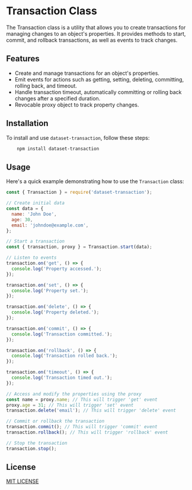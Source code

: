 # Transaction Class

The Transaction class is a utility that allows you to create transactions for managing changes to an object's properties. It provides methods to start, commit, and rollback transactions, as well as events to track changes.

## Features

- Create and manage transactions for an object's properties.
- Emit events for actions such as getting, setting, deleting, committing, rolling back, and timeout.
- Handle transaction timeout, automatically committing or rolling back changes after a specified duration.
- Revocable proxy object to track property changes.

## Installation

To install and use `dataset-transaction`, follow these steps:

```bash
    npm install dataset-transaction
```

## Usage

Here's a quick example demonstrating how to use the `Transaction` class:

```javascript
const { Transaction } = require('dataset-transaction');

// Create initial data
const data = {
  name: 'John Doe',
  age: 30,
  email: 'johndoe@example.com',
};

// Start a transaction
const { transaction, proxy } = Transaction.start(data);

// Listen to events
transaction.on('get', () => {
  console.log('Property accessed.');
});

transaction.on('set', () => {
  console.log('Property set.');
});

transaction.on('delete', () => {
  console.log('Property deleted.');
});

transaction.on('commit', () => {
  console.log('Transaction committed.');
});

transaction.on('rollback', () => {
  console.log('Transaction rolled back.');
});

transaction.on('timeout', () => {
  console.log('Transaction timed out.');
});

// Access and modify the properties using the proxy
const name = proxy.name; // This will trigger 'get' event
proxy.age = 31; // This will trigger 'set' event
transaction.delete('email'); // This will trigger 'delete' event

// Commit or rollback the transaction
transaction.commit(); // This will trigger 'commit' event
transaction.rollback(); // This will trigger 'rollback' event

// Stop the transaction
transaction.stop();
```

## License

[MIT LICENSE](https://github.com/timursevimli/dataset-transaction/blob/main/LICENSE)
